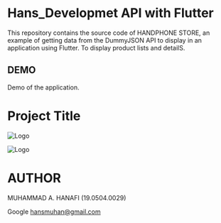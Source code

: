 # Hans_Developmet API with Flutter

This repository contains the source code of HANDPHONE STORE, an example of getting data from the DummyJSON API to display in an application using Flutter. To display product lists and detailS.

## DEMO

Demo of the application.


# Project Title


![Logo](https://github.com/hanafidevelopmen/hans_depelopmen/blob/7a20adcb92f4e7a5e34a082f65ccb09190a2f414/awal.PNG)


![Logo](https://github.com/hanafidevelopmen/hans_depelopmen/blob/327af25fbed1dbe9e2af2e86112a38d705ac1a54/utama.PNG)

# AUTHOR

MUHAMMAD A. HANAFI (19.0504.0029)

Google hansmuhan@gmail.com
